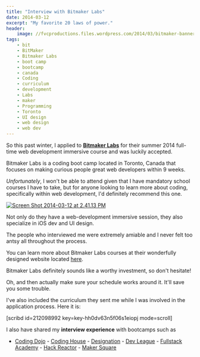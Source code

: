 ```yaml
---
title: "Interview with Bitmaker Labs"
date: 2014-03-12
excerpt: "My favorite 20 laws of power."
header:
    image: //fvcproductions.files.wordpress.com/2014/03/bitmaker-banner.png?w=1024&h=435&crop=1
tags:
    - bit
    - BitMaker
    - Bitmaker Labs
    - boot camp
    - bootcamp
    - canada
    - Coding
    - curriculum
    - development
    - Labs
    - maker
    - Programming
    - Toronto
    - UI design
    - web design
    - web dev
---
```


So this past winter, I applied to [**Bitmaker Labs**](//bitmakerlabs.com "BitmakerLabs") for their summer 2014 full-time web development immersive course and was luckily accepted.

Bitmaker Labs is a coding boot camp located in Toronto, Canada that focuses on making curious people great web developers within 9 weeks.

*Unfortunately*, I won't be able to attend given that I have mandatory school courses I have to take, but for anyone looking to learn more about coding, specifically within web development, I'd definitely recommend this one.

[![Screen Shot 2014-03-12 at 2.41.13 PM](//fvcproductions.files.wordpress.com/2014/03/screen-shot-2014-03-12-at-2-41-13-pm.png)](//fvcproductions.files.wordpress.com/2014/03/screen-shot-2014-03-12-at-2-41-13-pm.png)

Not only do they have a web-development immersive session, they also specialize in iOS dev and UI design.

The people who interviewed me were extremely amiable and I never felt too antsy all throughout the process.

You can learn more about Bitmaker Labs courses at their wonderfully designed website located [here](//bitmakerlabs.com/courses/ "Bitmaker Lab Courses").

Bitmaker Labs definitely sounds like a worthy investment, so don't hesitate!

Oh, and then actually make sure your schedule works around it. It'll save you some trouble.

I've also included the curriculum they sent me while I was involved in the application process. Here it is:

\[scribd id=212098992 key=key-hh0dv63n5f06s1eiopj mode=scroll\]



I also have shared my **interview experience** with bootcamps such as

- [Coding Dojo](/blog/2015/01/06/interview-coding-dojo/) - [Coding House](//fvcproductions.com/blog/2015/01/06/coding-house-interview/ "Interview with Coding House 🏠") - [Designation](//fvcproductions.com/blog/2015/01/06/interview-with-designation/ "Interview with Designation 🎨") - [Dev League](//fvcproductions.com/blog/2015/01/06/experience-with-devleague/ "My Experience With DevLeague 💻") - [Fullstack Academy](//fvcproductions.com/blog/2014/12/28/my-experience-with-fullstack-academy-of-code/ "My Experience with Fullstack Academy of Code 💻") - [Hack Reactor](//fvcproductions.com/blog/2015/01/05/questioning-hack-reactor/ "Questioning Hack Reactor 🔑") - [Maker Square](//fvcproductions.com/blog/2015/01/14/my-experience-with-makersquare-%f0%9f%92/ "My Experience with MakerSquare 💻")